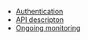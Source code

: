 - [Authentication](authentication)
- [API descripton](tonguard-api)
- [Ongoing monitoring](ongoing-monitoring)
